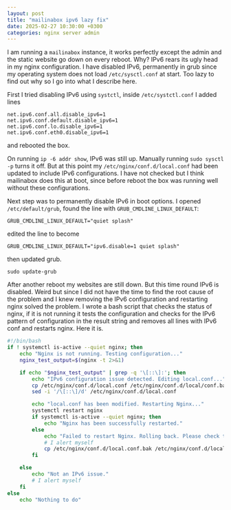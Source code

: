 ```yaml
---
layout: post
title: "mailinabox ipv6 lazy fix"
date: 2025-02-27 10:30:00 +0300
categories: nginx server admin
---
```


I am running a `mailinabox` instance, it works perfectly except the admin and the
static website go down on every reboot. Why? IPv6 rears its ugly head in my nginx
configuration. I have disabled IPv6, permanently in grub since my operating system
does not load `/etc/sysctl.conf` at start. Too lazy to find out why so I go into what
I describe here.

First I tried disabling IPv6 using `systctl`, inside `/etc/systctl.conf` I added lines
```
net.ipv6.conf.all.disable_ipv6=1
net.ipv6.conf.default.disable_ipv6=1
net.ipv6.conf.lo.disable_ipv6=1
net.ipv6.conf.eth0.disable_ipv6=1
```
and rebooted the box.

On running `ip -6 addr show`, IPv6 was still up. Manually running `sudo sysctl -p` turns it
off. But at this point my `/etc/nginx/conf.d/local.conf` had been updated to include IPv6
configurations. I have not checked but I think mailinabox does this at boot, since before
reboot the box was running well without these configurations.

Next step was to permanently disable IPv6 in boot options.
I opened `/etc/default/grub`, found the line with `GRUB_CMDLINE_LINUX_DEFAULT`:
 ```
 GRUB_CMDLINE_LINUX_DEFAULT="quiet splash"
 ```
edited the line to become
 ```
 GRUB_CMDLINE_LINUX_DEFAULT="ipv6.disable=1 quiet splash"
 ```
then updated grub.
```
sudo update-grub
```

After another reboot my websites are still down. But this time round IPv6 is disabled. Weird
but since I did not have the time to find the root cause of the problem and I knew removing the
IPv6 configuration and restarting nginx solved the problem. I wrote a bash script that checks
the status of nginx, if it is not running it tests the configuration and checks for the IPv6
pattern of configuration in the result string and removes all lines with IPv6 conf and restarts
nginx. Here it is.

```bash
#!/bin/bash
if ! systemctl is-active --quiet nginx; then
    echo "Nginx is not running. Testing configuration..."
    nginx_test_output=$(nginx -t 2>&1)

    if echo "$nginx_test_output" | grep -q '\[::\]:'; then
        echo "IPv6 configuration issue detected. Editing local.conf..."
        cp /etc/nginx/conf.d/local.conf /etc/nginx/conf.d/local/conf.bak
        sed -i '/\[::\]/d' /etc/nginx/conf.d/local.conf

        echo "local.conf has been modified. Restarting Nginx..."
        systemctl restart nginx
        if systemctl is-active --quiet nginx; then
            echo "Nginx has been successfully restarted."
        else
            echo "Failed to restart Nginx. Rolling back. Please check the configuration manually."
            # I alert myself
            cp /etc/nginx/conf.d/local.conf.bak /etc/nginx/conf.d/local/conf
        fi

    else
        echo "Not an IPv6 issue."
        # I alert myself
    fi
else
    echo "Nothing to do"
```
